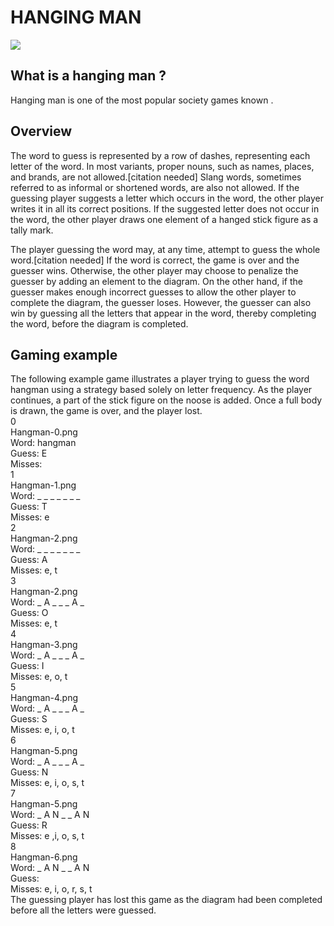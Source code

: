# HANGING MAN

![](https://www.istockphoto.com/illustrations/hang-man)

## What is a hanging man ?
Hanging man is one of the most popular society games known .

## Overview

The word to guess is represented by a row of dashes, representing each letter of the word. In most variants, proper nouns, such as names, places, and brands, are not allowed.[citation needed] Slang words, sometimes referred to as informal or shortened words, are also not allowed. If the guessing player suggests a letter which occurs in the word, the other player writes it in all its correct positions. If the suggested letter does not occur in the word, the other player draws one element of a hanged stick figure as a tally mark.

The player guessing the word may, at any time, attempt to guess the whole word.[citation needed] If the word is correct, the game is over and the guesser wins. Otherwise, the other player may choose to penalize the guesser by adding an element to the diagram. On the other hand, if the guesser makes enough incorrect guesses to allow the other player to complete the diagram, the guesser loses. However, the guesser can also win by guessing all the letters that appear in the word, thereby completing the word, before the diagram is completed.

## Gaming example 

The following example game illustrates a player trying to guess the word hangman using a strategy based solely on letter frequency. As the player continues, a part of the stick figure on the noose is added. Once a full body is drawn, the game is over, and the player lost.\
0\
Hangman-0.png\
Word:     hangman\
Guess:     E\
Misses:\
1\
Hangman-1.png\
Word:     _ _ _ _ _ _ _\
Guess:     T\
Misses:     e\
2\
Hangman-2.png\
Word:     _ _ _ _ _ _ _\
Guess:     A\
Misses:     e, t\
3\
Hangman-2.png\
Word:     _ A _ _ _ A _\
Guess:     O\
Misses:     e, t\
4\
Hangman-3.png\
Word:     _ A _ _ _ A _\
Guess:     I\
Misses:     e, o, t\
5\
Hangman-4.png\
Word:     _ A _ _ _ A _\
Guess:     S\
Misses:     e, i, o, t\
6\
Hangman-5.png\
Word:     _ A _ _ _ A _\
Guess:     N\
Misses:     e, i, o, s, t\
7\
Hangman-5.png\
Word:     _ A N _ _ A N\
Guess:     R\
Misses:     e ,i, o, s, t\
8\
Hangman-6.png\
Word:     _ A N _ _ A N\
Guess:\
Misses:     e, i, o, r, s, t\
The guessing player has lost this game as the diagram had been completed before all the letters were guessed.